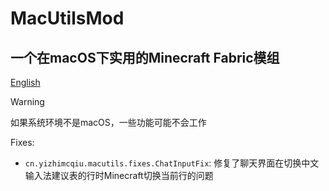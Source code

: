 # MacUtilsMod
## 一个在macOS下实用的Minecraft Fabric模组

[English](/README.md)

> [!WARNING]
> 如果系统环境不是macOS，一些功能可能不会工作

Fixes:
- ```cn.yizhimcqiu.macutils.fixes.ChatInputFix```: 修复了聊天界面在切换中文输入法建议表的行时Minecraft切换当前行的问题
